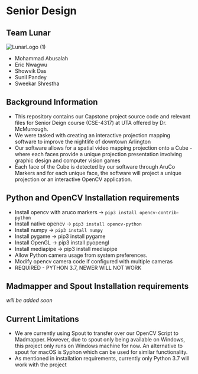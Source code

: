 # Senior Design 

Team Lunar
------------
![LunarLogo (1)](https://user-images.githubusercontent.com/67570641/160968812-b9a223ba-cee6-48a2-b9b7-40acf1144df5.png)
- Mohammad Abusalah
- Eric Nwagwu
- Showvik Das
- Sunil Pandey
- Sweekar Shrestha


Background Information
-----------------------
- This repository contains our Capstone project source code and relevant files for Senior Deign course (CSE-4317) at UTA offered by Dr. McMurrough.
- We were tasked with creating an interactive projection mapping software to improve the nightlife of downtown Arlington
- Our software allows for a spatial video mapping projection onto a Cube - where each faces provide a unique projection presentation involving graphic design and computer vision games
- Each face of the Cube is detected by our software through AruCo Markers and for each unique face, the software will project a unique projection or an interactive OpenCV application.


Python and OpenCV Installation requirements
---------------------------
- Install opencv with aruco markers -> `pip3 install opencv-contrib-python`
- Install native opencv -> `pip3 install opencv-python`
- Install numpy -> `pip3 install numpy`
- Install pygame -> pip3 install pygame
- Install OpenGL -> pip3 install pyopengl
- Install mediapipe -> pip3 install mediapipe
- Allow Python camera usage from system preferences. 
- Modify opencv camera code if configured with multiple cameras
- REQUIRED - PYTHON 3.7, NEWER WILL NOT WORK


Madmapper and Spout Installation requirements
----------------------------------------------
_will be added soon_


Current Limitations
---------------------
- We are currently using Spout to transfer over our OpenCV Script to Madmapper. However, due to spout only being available on Windows, this project only runs on Windows machine for now. An alternative to spout for macOS is Syphon which can be used for similar functionality. 
- As mentioned in installation requirements, currently only Python 3.7 will work with the project
